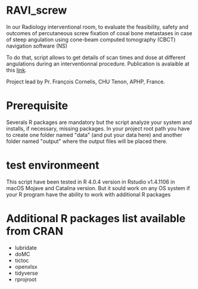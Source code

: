 # RAVI_screw

In our Radiology interventional room, to evaluate the feasibility, safety and outcomes of percutaneous screw fixation of coxal bone metastases in case of steep angulation using cone-beam computed tomography (CBCT) navigation software (NS)

To do that, script allows to get details of scan times and dose at different angulations during an interventionnal procedure.
Publication is avalaible at this [link](https://pubmed.ncbi.nlm.nih.gov/35033489/).

Project lead by Pr. François Cornelis, CHU Tenon, APHP, France.

# Prerequisite

Severals R packages are mandatory but the script analyze your system and installs, if necessary, missing packages.
In your project root path you have to create one folder named "data" (and put your data here) and another folder named "output" where the output files will be placed there.

# test environmeent

This script have been tested in R 4.0.4 version in Rstudio v1.4.1106 in macOS Mojave and Catalina version. But it sould work on any OS system if your R program have the ability to work with additional R packages

# Additional R packages list available from CRAN

- lubridate
- doMC
- tictoc
- openxlsx
- tidyverse
- rprojroot
